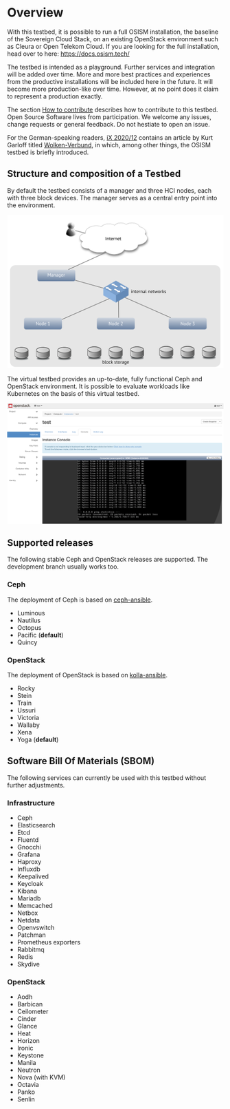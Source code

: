 # Overview

<!---**ToDo**: Image/Map SCS context-->

With this testbed, it is possible to run a full OSISM installation, the baseline of the Sovereign Cloud Stack, on an existing
OpenStack environment such as Cleura or Open Telekom Cloud. If you are looking for the full installation, head over to here:
<https://docs.osism.tech/>

The testbed is intended as a playground. Further services and integration will be added over time. More and more best practices
and experiences from the productive installations will be included here in the future. It will become more production-like over
time. However, at no point does it claim to represent a production exactly.

The section [How to contribute](./contribute.md) describes how to contribute to this testbed. Open Source Software lives from
participation. We welcome any issues, change requests or general feedback. Do not hestiate to open an issue.

For the German-speaking readers, [iX 2020/12](https://www.osism.tech/files/ix.2020.12.048_059.pdf_kiosk.pdf) contains an article
by Kurt Garloff titled [Wolken-Verbund](https://www.osism.tech/files/ix.2020.12.048_059.pdf_kiosk.pdf), in which, among other
things, the OSISM testbed is briefly introduced.

## Structure and composition of a Testbed

By default the testbed consists of a manager and three HCI nodes, each with three block devices.
The manager serves as a central entry point into the environment.

![Overview](./images/overview.png)

The virtual testbed provides an up-to-date, fully functional Ceph and OpenStack environment. It is possible to evaluate
workloads like Kubernetes on the basis of this virtual testbed.

![Horizon](./images/horizon.png)

## Supported releases

The following stable Ceph and OpenStack releases are supported. The development branch usually works too.

### Ceph

The deployment of Ceph is based on [ceph-ansible](https://github.com/ceph/ceph-ansible).

* Luminous
* Nautilus
* Octopus
* Pacific (**default**)
* Quincy

### OpenStack

The deployment of OpenStack is based on [kolla-ansible](https://opendev.org/openstack/kolla-ansible).

* Rocky
* Stein
* Train
* Ussuri
* Victoria
* Wallaby
* Xena
* Yoga (**default**)

## Software Bill Of Materials (SBOM)

The following services can currently be used with this testbed without further adjustments.

### Infrastructure

* Ceph
* Elasticsearch
* Etcd
* Fluentd
* Gnocchi
* Grafana
* Haproxy
* Influxdb
* Keepalived
* Keycloak
* Kibana
* Mariadb
* Memcached
* Netbox
* Netdata
* Openvswitch
* Patchman
* Prometheus exporters
* Rabbitmq
* Redis
* Skydive

### OpenStack

* Aodh
* Barbican
* Ceilometer
* Cinder
* Glance
* Heat
* Horizon
* Ironic
* Keystone
* Manila
* Neutron
* Nova (with KVM)
* Octavia
* Panko
* Senlin
